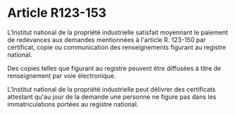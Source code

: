 # Article R123-153

L'Institut national de la propriété industrielle satisfait moyennant le paiement de redevances aux demandes mentionnées à l'article R. 123-150 par certificat, copie ou communication des renseignements figurant au registre national.

Des copies telles que figurant au registre peuvent être diffusées à titre de renseignement par voie électronique.

L'Institut national de la propriété industrielle peut délivrer des certificats attestant qu'au jour de la demande une personne ne figure pas dans les immatriculations portées au registre national.
